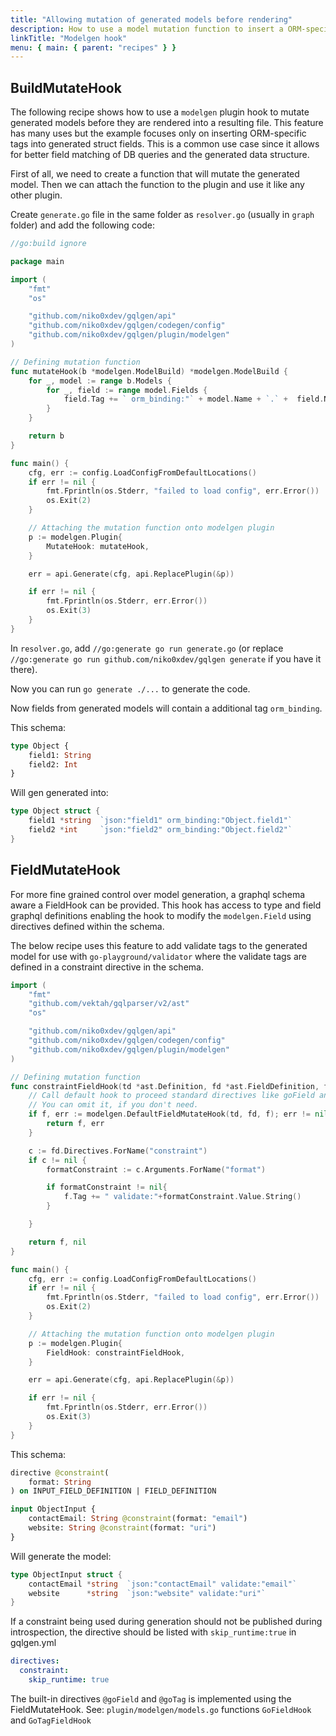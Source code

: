 ```yaml
---
title: "Allowing mutation of generated models before rendering"
description: How to use a model mutation function to insert a ORM-specific tags onto struct fields.
linkTitle: "Modelgen hook"
menu: { main: { parent: "recipes" } }
---
```


## BuildMutateHook

The following recipe shows how to use a `modelgen` plugin hook to mutate generated
models before they are rendered into a resulting file. This feature has many uses but
the example focuses only on inserting ORM-specific tags into generated struct fields. This
is a common use case since it allows for better field matching of DB queries and
the generated data structure.

First of all, we need to create a function that will mutate the generated model.
Then we can attach the function to the plugin and use it like any other plugin.

Create `generate.go` file in the same folder as `resolver.go` (usually in `graph` folder) and add the following code:

```go
//go:build ignore

package main

import (
	"fmt"
	"os"

	"github.com/niko0xdev/gqlgen/api"
	"github.com/niko0xdev/gqlgen/codegen/config"
	"github.com/niko0xdev/gqlgen/plugin/modelgen"
)

// Defining mutation function
func mutateHook(b *modelgen.ModelBuild) *modelgen.ModelBuild {
	for _, model := range b.Models {
		for _, field := range model.Fields {
			field.Tag += ` orm_binding:"` + model.Name + `.` +  field.Name + `"`
		}
	}

	return b
}

func main() {
	cfg, err := config.LoadConfigFromDefaultLocations()
	if err != nil {
		fmt.Fprintln(os.Stderr, "failed to load config", err.Error())
		os.Exit(2)
	}

	// Attaching the mutation function onto modelgen plugin
	p := modelgen.Plugin{
		MutateHook: mutateHook,
	}

	err = api.Generate(cfg, api.ReplacePlugin(&p))

	if err != nil {
		fmt.Fprintln(os.Stderr, err.Error())
		os.Exit(3)
	}
}
```

In `resolver.go`, add `//go:generate go run generate.go` (or replace `//go:generate go run github.com/niko0xdev/gqlgen generate` if you have it there). 

Now you can run `go generate ./...` to generate the code.

Now fields from generated models will contain a additional tag `orm_binding`.

This schema:

```graphql
type Object {
	field1: String
	field2: Int
}
```

Will gen generated into:

```go
type Object struct {
	field1 *string  `json:"field1" orm_binding:"Object.field1"`
	field2 *int     `json:"field2" orm_binding:"Object.field2"`
}
```

## FieldMutateHook

For more fine grained control over model generation, a graphql schema aware a FieldHook can be provided. This hook has access to type and field graphql definitions enabling the hook to modify the `modelgen.Field` using directives defined within the schema.

The below recipe uses this feature to add validate tags to the generated model for use with `go-playground/validator` where the validate tags are defined in a constraint directive in the schema.

```go
import (
	"fmt"
	"github.com/vektah/gqlparser/v2/ast"
	"os"

	"github.com/niko0xdev/gqlgen/api"
	"github.com/niko0xdev/gqlgen/codegen/config"
	"github.com/niko0xdev/gqlgen/plugin/modelgen"
)

// Defining mutation function
func constraintFieldHook(td *ast.Definition, fd *ast.FieldDefinition, f *modelgen.Field) (*modelgen.Field, error) {
	// Call default hook to proceed standard directives like goField and goTag.
	// You can omit it, if you don't need.
	if f, err := modelgen.DefaultFieldMutateHook(td, fd, f); err != nil {
		return f, err
	}

	c := fd.Directives.ForName("constraint")
	if c != nil {
		formatConstraint := c.Arguments.ForName("format")

		if formatConstraint != nil{
			f.Tag += " validate:"+formatConstraint.Value.String()
		}

	}

	return f, nil
}

func main() {
	cfg, err := config.LoadConfigFromDefaultLocations()
	if err != nil {
		fmt.Fprintln(os.Stderr, "failed to load config", err.Error())
		os.Exit(2)
	}

	// Attaching the mutation function onto modelgen plugin
	p := modelgen.Plugin{
		FieldHook: constraintFieldHook,
	}

	err = api.Generate(cfg, api.ReplacePlugin(&p))

	if err != nil {
		fmt.Fprintln(os.Stderr, err.Error())
		os.Exit(3)
	}
}
```

This schema:

```graphql
directive @constraint(
	format: String
) on INPUT_FIELD_DEFINITION | FIELD_DEFINITION

input ObjectInput {
	contactEmail: String @constraint(format: "email")
	website: String @constraint(format: "uri")
}
```

Will generate the model:

```go
type ObjectInput struct {
	contactEmail *string  `json:"contactEmail" validate:"email"`
	website      *string  `json:"website" validate:"uri"`
}
```

If a constraint being used during generation should not be published during introspection, the directive should be listed with `skip_runtime:true` in gqlgen.yml

```yaml
directives:
  constraint:
    skip_runtime: true
```

The built-in directives `@goField` and `@goTag` is implemented using the FieldMutateHook. See: `plugin/modelgen/models.go` functions `GoFieldHook` and `GoTagFieldHook`

